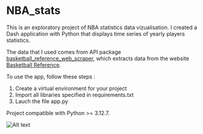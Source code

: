 # NBA_stats

This is an exploratory project of NBA statistics data vizualisation. I created a Dash application with Python that displays time series of yearly players statistics. 

The data that I used comes from API package [basketball_reference_web_scraper](https://github.com/jaebradley/basketball_reference_web_scraper), which extracts data from the website [Basketball Reference](http://www.basketball-reference.com).

To use the app, follow these steps :
1. Create a virtual environment for your project
2. Import all libraries specified in requirements.txt
3. Lauch the file app.py

Project compatible with Python >= 3.12.7.

![Alt text](get_data/data.png)